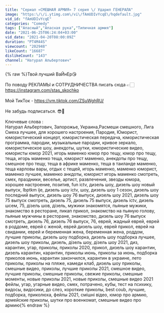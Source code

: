 ```yaml
---
title: "Сериал «СМЕШНАЯ АРМИЯ» 7 серия \/ Ударил ГЕНЕРАЛА"
image: "https:\/\/i.ytimg.com\/vi\/fAmUDIvYcqE\/hqdefault.jpg"
vid_id: "fAmUDIvYcqE"
categories: "Comedy"
tags: ["Апасный","Апасная рука","Типичная армия"]
date: "2021-06-25T06:24:04+03:00"
vid_date: "2021-04-20T08:00:09Z"
duration: "PT4M44S"
viewcount: "202948"
likeCount: "16687"
dislikeCount: "143"
channel: "Натурал Альбертович"
---
```

{% raw %}Твой лучший ВаЙнЕр😘<br /><br />По поводу РЕКЛАМЫ и СОТРУДНИЧЕСТВА писать сюда 👉🏻 <a rel="nofollow" target="blank" href="https://instagram.com/stas_skochko">https://instagram.com/stas_skochko</a>   <br /><br />Мой ТикТок - <a rel="nofollow" target="blank" href="https://vm.tiktok.com/ZSuWghRU/">https://vm.tiktok.com/ZSuWghRU/</a><br /><br />Не забудь подписаться. 😎🥇<br /><br />Ключевые слова :<br />Натурал Альбертович, Запорожье, Украина,Расмеши смешного, Лига Смеха лучшее, для хорошего настроения, Пародия, Юморист, юмористический концерт, юмористическая передача, юмористическая программа, пародии, музыкальные пародии, кривое зеркало, юмористическое шоу, анекдоты, шутки, юмористические видео, юмористы юмор 2021, игорь маменко юмор про тещу, юмор про тещу, теща, игорь маменко теща, юморист маменко, анекдоты про тещу, смешное про тещу, теща в африке маменко, теща в таиланде маменко, теща карловы вары, отдых с тещей, игорь маменко, маменко юморист, маменко лучшее, маменко анкдоты, юморист игорь маменко смотреть, смех, праздники, веселье, артист, развлечения, звезды юмора, хорошее настроение, позитив, fun ictv, дизель шоу, дизель шоу новый выпуск, lbptkm ije, дизель шоу ictv, шоу, дизель шоу 1 сезон, дизель шоу последний выпуск, дизель шоу 76 выпуск, дизель шоу 2021, дизель шоу 75 выпуск смотреть, дизель 75, дизель 75 выпуск, дизель ictv, дизель шсем, 75, дізель шов, дізель, мужики знакомятся, пьяные мужики, знакомство в ресторане, пикап прикол, знакомство на пьяную голову, пьяные мужчины в ресторане, знакомство, дизель шоу 76 выпуск смотреть, дизель 76, дизель 76 выпуск, 76, еврей, жадный еврей, еврей в роддоме, еврей с женой, еврей дизель шоу, еврей прикол, еврей на свидании, еврей и беременная жена, беременная жена, роддом, лучшие приколы, дизель шоу подборка, дизель шоу подборка лучшее, дизель шоу приколы, дизель, дізель шоу, дізель шоу 2021, диз, карантин, угар, приколы, приколы 2020, прикол, дизель шоу карантин, дизель карантин, карантин, приколы июнь, приколы за июнь, подборка приколов июнь, карантин закончился, карантин в украине, лето приколы, приколы на пляже, камеди клаб, дизель шоу приколы, смешные видео, приколы, лучшие приколы 2021, смешное видео, лучшие приколы, смешные приколы, свежие приколы, смешные моменты, новые приколы 2021, новые приколы, смешные видео 2021 фейлы, угар, угарные видео, смех, потрачено, кубы, тест на психику, видосы, видосики, до слез, короткие приколы, best coub, лучшие, подборка, приколюха, фейлы 2021, смішні відео, юмор про армию, армейские приколы, шутки про военкомат, смешные видео про армию{% endraw %}

